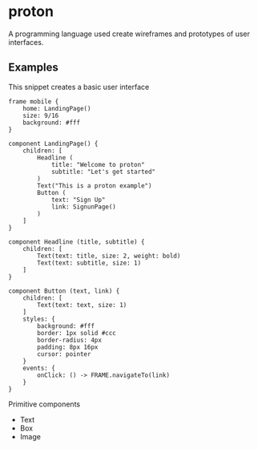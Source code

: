 # proton

A programming language used create wireframes and prototypes of user interfaces.

## Examples

This snippet creates a basic user interface

```proton
frame mobile {
    home: LandingPage()
    size: 9/16
    background: #fff
}

component LandingPage() {
    children: [
        Headline (
            title: "Welcome to proton"
            subtitle: "Let's get started"
        )
        Text("This is a proton example")
        Button (
            text: "Sign Up"
            link: SignunPage()
        )
    ]
}

component Headline (title, subtitle) {
    children: [
        Text(text: title, size: 2, weight: bold)
        Text(text: subtitle, size: 1)
    ]
}

component Button (text, link) {
    children: [
        Text(text: text, size: 1)
    ]
    styles: {
        background: #fff
        border: 1px solid #ccc
        border-radius: 4px
        padding: 8px 16px
        cursor: pointer
    }
    events: {
        onClick: () -> FRAME.navigateTo(link)
    }
}
```

Primitive components

* Text
* Box
* Image